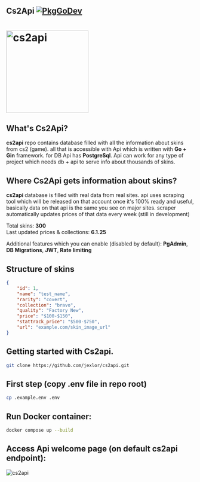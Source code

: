 ## Cs2Api  [![PkgGoDev](https://pkg.go.dev/badge/github.com/jexlor/cs2api)](https://pkg.go.dev/github.com/jexlor/cs2api)

# <img alt="cs2api" src="https://github.com/user-attachments/assets/a1dce9fe-507c-410d-9e4d-142d8b4cef13" width="220" />

What's Cs2Api?
---------------------------
<strong>cs2api</strong> repo contains database filled with all the information about skins from cs2 (game). all that is accessible with 
Api which is written with <strong>Go + Gin</strong> framework. for DB Api has <strong>PostgreSql</strong>. Api can work for any type of project which needs db + api to serve info about thousands of skins.

Where Cs2Api gets information about skins?
-----------------------------------------------
<strong>cs2api</strong> database is filled with real data from real sites. api uses scraping tool which will be released on that account once it's 100% ready and useful, basically data on that api is the same you see on major sites. scraper automatically updates prices of that data every week (still in development)

Total skins: <strong>300</strong> <br>
Last updated prices & collections: <strong>6.1.25</strong>

Additional features which you can enable (disabled by default): <strong>PgAdmin</strong>, <strong>DB Migrations</strong>, <strong>JWT</strong>, <strong>Rate limiting</strong>

Structure of skins
----------------------------
```json
{
    "id": 1,
    "name": "test_name",
    "rarity": "covert",
    "collection": "bravo",
    "quality": "Factory New",
    "price": "$100-$150",
    "stattrack_price": "$500-$750",
    "url": "example.com/skin_image_url"
}
```

Getting started with Cs2api.
----------------------------
```bash
git clone https://github.com/jexlor/cs2api.git
```

First step (copy .env file in repo root)
----------------------------
```bash
cp .example.env .env
```
Run Docker container:
----------------------------
```bash
docker compose up --build
```
Access Api welcome page (on default cs2api endpoint):
---------------------------
![cs2api](https://github.com/user-attachments/assets/054f00f3-aa2f-4b69-a2fe-dc15fdcc0c68)


